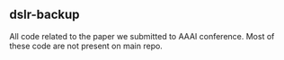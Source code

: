## dslr-backup

All code related to the paper we submitted to AAAI conference. Most of these code are not present on main repo.
